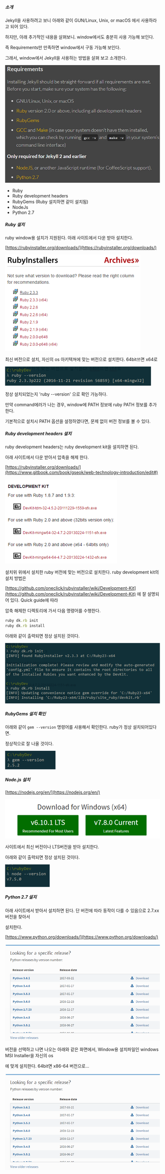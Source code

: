 ##### 소개

Jekyll을 사용하려고 보니 아래와 같이 GUN/Linux, Unix, or macOS 에서 사용하라고 되어 있다.

하지만, 아래 추가적인 내용을 살펴보니. window에서도 충분히 사용 가능해 보인다.

즉 Requirements만 만족하면 window에서 구동 가능해 보인다.

그래서, window에서 Jekyll을 사용하는 방법을 살펴 보고 소개한다.

![](/assets/jekyll-requirements.png)

* Ruby
* Ruby development headers
* RubyGems \(Ruby 설치하면 같이 설치됨\)
* NodeJs
* Python 2.7

##### Ruby 설치

ruby window용 설치가 지원된다. 아래 사이트에서 다운 받아 설치한다.

[https://rubyinstaller.org/downloads/](https://rubyinstaller.org/downloads/)

![](/assets/window-ruby-install.png)

최신 버전으로 설치, 자신의 os 아키텍쳐에 맞는 버전으로 설치한다. 64bit쓰면 x64로

![](/assets/ruby-check.png)

정상 설치되었는지 'ruby --version' 으로 확인 가능하다.

만약 command에러가 나는 경우, window에 PATH 정보에 ruby PATH 정보를 추가한다.

기본적으로 설치시 PATH 옵션을 설정하였다면, 문제 없이 버전 정보를 볼 수 있다.

##### Ruby development headers 설치

ruby development headers는 ruby development kit을 설치하면 된다.

아래 사이트에서 다운 받아서 압축을 해제 한다.

[https://rubyinstaller.org/downloads/](https://www.gitbook.com/book/gseok/web-technology-introduction/edit#)

![](/assets/ruby-dev-kit-install.png)

설치위 위에서 설치한 ruby 버전에 맞는 버전으로 설치한다. ruby development kit의 설치 방법은

[https://github.com/oneclick/rubyinstaller/wiki/Development-Kit](https://github.com/oneclick/rubyinstaller/wiki/Development-Kit) 에 잘 설명되어 있다. Quick guide에 따라

압축 해제한 디렉토리에 가서 다음 명령어를 수행한다.

```ruby
ruby dk.rb init
ruby dk.rb install
```

아래와 같이 출력되면 정상 설치된 것이다.

![](/assets/ruby-dev-kit-install-success.png)



##### RubyGems 설치 확인

아래와 같이 `gem --version`  명령어를 사용해서 확인한다. ruby가 정상 설치되어있다면.

정상적으로 잘 나올 것이다.

![](/assets/rubyGems-check.png)



##### Node.js 설치

[https://nodejs.org/en/](https://nodejs.org/en/)

![](/assets/node.js-install.png)

사이트에서 최신 버전이나 LTS버전을 받아 설치한다.

아래와 같이 출력되면 정상 설치된 것이다.

![](/assets/node-js-install-check.png)

##### Python 2.7 설치

아래 사이트에서 받아서 설치하면 된다. 단 버전에 따라 동작이 다를 수 있음으로 2.7.xx 버전을 찾아서

설치한다.

[https://www.python.org/downloads/](https://www.python.org/downloads/)

![](/assets/python-install.png)

버전을 선택하고 나면 나오는 아래와 같은 화면에서, Window용 설치파일인 windows MSI Installer을 자신의 os

에 맞게 설치한다. 64bit면 x86-64 버전으로...

![](/assets/python2.7-version-select.png)





